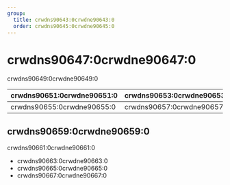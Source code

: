 ```yaml
---
group:
  title: crwdns90643:0crwdne90643:0
  order: crwdns90645:0crwdne90645:0
---
```


# crwdns90647:0crwdne90647:0

crwdns90649:0crwdne90649:0

| crwdns90651:0crwdne90651:0 | crwdns90653:0crwdne90653:0 |
| -------------------------- | -------------------------- |
| crwdns90655:0crwdne90655:0 | crwdns90657:0crwdne90657:0 |

## crwdns90659:0crwdne90659:0

crwdns90661:0crwdne90661:0

- crwdns90663:0crwdne90663:0
- crwdns90665:0crwdne90665:0
- crwdns90667:0crwdne90667:0
